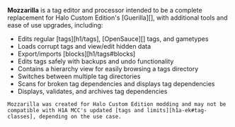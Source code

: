 **Mozzarilla** is a tag editor and processor intended to be a complete replacement for Halo Custom Edition's [Guerilla][], with additional tools and ease of use upgrades, including:

* Edits regular [tags][h1/tags], [OpenSauce][] tags, and gametypes
* Loads corrupt tags and view/edit hidden data
* Export/imports [blocks][h1/tags#blocks]
* Edits tags safely with backups and undo functionality
* Contains a hierarchy view for easily browsing a tags directory
* Switches between multiple tag directories
* Scans for broken tag dependencies and displays tag dependencies
* Displays, validates, and archives tag dependencies

```.alert
Mozzarilla was created for Halo Custom Edition modding and may not be compatible with H1A MCC's updated [tags and limits][h1a-ek#tag-classes], depending on the use case.
```
